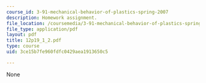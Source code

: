 ```yaml
---
course_id: 3-91-mechanical-behavior-of-plastics-spring-2007
description: Homework assignment.
file_location: /coursemedia/3-91-mechanical-behavior-of-plastics-spring-2007/3ce15b7fe960fdfc0429aea1913650c5_12p19_1_2.pdf
file_type: application/pdf
layout: pdf
title: 12p19_1_2.pdf
type: course
uid: 3ce15b7fe960fdfc0429aea1913650c5

---
```

None